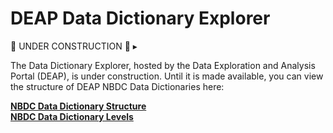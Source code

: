 # DEAP Data Dictionary Explorer

<div id="instruction-metadata-caution" class="warning-banner" onclick="toggleCollapse(this)">
  <span class="text">🚧 UNDER CONSTRUCTION 🚧</span>
  <span class="arrow">▸</span>
</div>
<div class="collapsible-content">
<p>The Data Dictionary Explorer, hosted by the Data Exploration and Analysis Portal (DEAP), is under construction. Until it is made available, you can view the structure of DEAP NBDC Data Dictionaries here:</p> 
<a href="../DataDictionary.pdf" target="_blank"><b>NBDC Data Dictionary Structure</b></a><br>
<a href="../levels.pdf" target="_blank"><b>NBDC Data Dictionary Levels</b></a>
</div>
